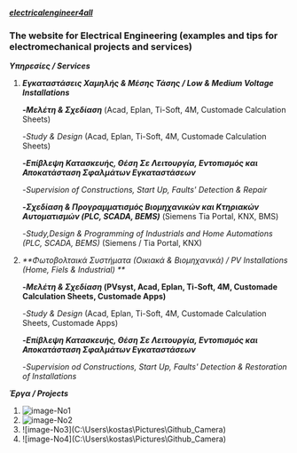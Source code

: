 ##### [electricalengineer4all](http://electricalengineering4all.github.io "electricalengineer4all")
### The website for Electrical Engineering (examples and tips for electromechanical projects and services)


_**Υπηρεσίες / Services**_
1. _**Εγκαταστάσεις Χαμηλής & Μέσης Τάσης / Low & Medium Voltage Installations**_

	**-_Μελέτη & Σχεδίαση_** (Acad, Eplan, Ti-Soft, 4M, Customade Calculation Sheets)
	
	  -_Study & Design_ (Acad, Eplan, Ti-Soft, 4M, Customade Calculation Sheets)
	
	**-_Επίβλεψη Κατασκευής, Θέση Σε Λειτουργία, Εντοπισμός και Αποκατάσταση Σφαλμάτων Εγκαταστάσεων_**
	
	  -_Supervision of Constructions, Start Up, Faults' Detection & Repair_
	
	**-_Σχεδίαση & Προγραμματισμός Βιομηχανικών και Κτηριακών Αυτοματισμών (PLC, SCADA, BEMS)_** (Siemens Tia Portal, KNX, BMS)
	
	  -_Study,Design & Programming of Industrials and Home Automations (PLC, SCADA, BEMS)_ (Siemens / Tia Portal, KNX)
	

	
2. _**Φωτοβολταικά Συστήματα (Οικιακά & Βιομηχανικά) / PV Installations (Home, Fiels & Industrial) **_

	**-_Μελέτη & Σχεδίαση_  (PVsyst, Acad, Eplan, Ti-Soft, 4M, Customade Calculation Sheets, Customade Apps)**
	
	 -_Study & Design_ (Acad, Eplan, Ti-Soft, 4M, Customade Calculation Sheets, Customade Apps)
	 
	**-_Επίβλεψη Κατασκευής, Θέση Σε Λειτουργία, Εντοπισμός και Αποκατάσταση Σφαλμάτων Εγκαταστάσεων_**
	
	  -_Supervision od Constructions, Start Up, Faults' Detection & Restoration of Installations_
	  
_**Έργα / Projects**_

1. ![image-No1](C:\Users\kostas\Pictures\Github_Camera\20180430_113631)
2. ![image-No2](C:\Users\kostas\Pictures\Github_Camera\20180430_113658)
3. ![image-No3](C:\Users\kostas\Pictures\Github_Camera\)
4. ![image-No4](C:\Users\kostas\Pictures\Github_Camera\)
	  	

	
	
